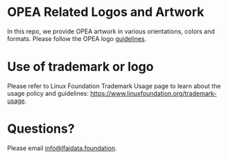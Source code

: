 # OPEA Related Logos and Artwork 
In this repo, we provide OPEA artwork in various orientations, colors and formats.
Please follow the OPEA logo [guidelines](https://github.com/opea-project/artwork/blob/main/opea_logo_guidelines.pdf). 

# Use of trademark or logo 
Please refer to Linux Foundation Trademark Usage page to learn about the usage policy and guidelines: https://www.linuxfoundation.org/trademark-usage. 

# Questions? 
Please email info@lfaidata.foundation.
